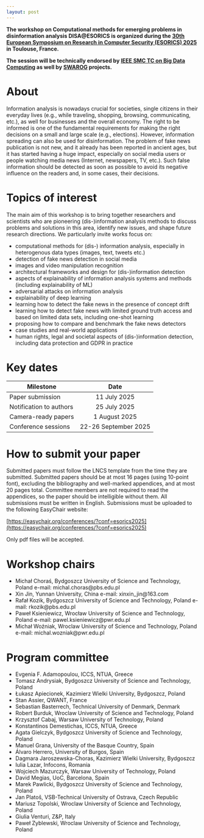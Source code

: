 ```yaml
---
layout: post
---
```


**The workshop on Computational methods for emerging problems in disinformation analysis DISA@ESORICS is organized during the [30th European Symposium on Research in Computer Security (ESORICS) 2025](https://esorics2025.sciencesconf.org/) in Toulouse, France.**

**The session will be technically endorsed by [IEEE SMC TC on Big Data Computing](http://www.ieeesmc.org/technical-activities/cybernetics/big-data-computing) as well by [SWAROG](http://swarog-ai.pl/) projects.**

# About

Information analysis is nowadays crucial for societies, single citizens in their everyday lives (e.g., while traveling, shopping, browsing, communicating, etc.), as well for businesses and the overall economy. The right to be informed is one of the fundamental requirements for making the right decisions on a small and large scale (e.g., elections). However, information spreading can also be used for disinformation. The problem of fake news publication is not new, and it already has been reported in ancient ages, but it has started having a huge impact, especially on social media users or people watching media news (Internet, newspapers, TV, etc.). Such false information should be detected as soon as possible to avoid its negative influence on the readers and, in some cases, their decisions.




# Topics of interest

The main aim of this workshop is to bring together researchers and scientists who are pioneering (dis-)information analysis methods to discuss problems and solutions in this area, identify new issues, and shape future research directions. 
We particularly invite works focus on:

- computational methods for (dis-) information analysis, especially in heterogenous data types (images, text, tweets etc.)
- detection of fake news detection in social media
- images and video manipulation recognition
- architectural frameworks and design for (dis-)information detection
- aspects of explainability of information analysis systems and methods (including explainability of ML)
- adversarial attacks on information analysis
- explainability of deep learning
- learning how to detect the fake news in the presence of concept drift
- learning how to detect fake news with limited ground truth access and based on limited data sets, including one-shot learning
- proposing how to compare and benchmark the fake news detectors
- case studies and real-world applications
- human rights, legal and societal aspects of (dis-)information detection, including data protection and GDPR in practice

# Key dates

| Milestone        | Date           |
| ------------- |:-------------:|
| Paper submission | 11 July 2025 |
| Notification to authors | 25 July 2025 |
| Camera-ready papers | 1 August 2025 |
| Conference sessions | 22-26 September 2025 |

<!--
| Author registration | 15 March – 5 April 2021 |
| Non-author early registration | 15 March – 23 April 2021 |
| Non-author late registration | from 24 April 2021 |
-->

# How to submit your paper

Submitted papers must follow the LNCS template from the time they are submitted. Submitted papers should be at most 16 pages (using 10-point font), excluding the bibliography and well-marked appendices, and at most 20 pages total. Committee members are not required to read the appendices, so the paper should be intelligible without them. All submissions must be written in English. Submissions must be uploaded to the following EasyChair website:

[https://easychair.org/conferences/?conf=esorics2025](https://easychair.org/conferences/?conf=esorics2025)

Only pdf files will be accepted. 

# Workshop chairs

<ul>
<li>
Michał Choraś, Bydgoszcz University of Science and Technology, Poland
e-mail: michal.choras@pbs.edu.pl
</li>
<li> 
Xin Jin, Yunnan University, China 
 e-mail: xinxin_jin@163.com
</li>
<li>
Rafał Kozik, Bydgoszcz University of Science and Technology, Poland 
e-mail: rkozik@pbs.edu.pl
</li>
<li>
Paweł Ksieniewicz, Wrocław University of Science and Technology, Poland
e-mail: pawel.ksieniewicz@pwr.edu.pl
</li>
 <li>
Michał Woźniak, Wroclaw University of Science and Technology, Poland
e-mail: michal.wozniak@pwr.edu.pl
</li>

</ul>

# Program committee

<ul>
 <li>
 Evgenia F. Adamopoulou, ICCS, NTUA, Greece
</li> 

<li>
Tomasz Andrysiak, Bydgoszcz University of Science and Technology, Poland
</li>
 
 <li>
 Łukasz Apiecionek, Kazimierz Wielki University, Bydgoszcz, Poland
</li>
 
 <li>
  Stan Assier, QWANT, France
</li>
 
 <li>
    Sebastian Basterrech, Technical University of Denmark, Denmark
</li>
 <li>
    Robert Burduk, Wroclaw University of Science and Technology, Poland
</li>

 <li>
  Krzysztof Cabaj, Warsaw University of Technology, Poland
</li>
 
 <li>
  Konstantinos Demestichas, ICCS, NTUA, Greece
</li>
 
  <li>
   Agata Gielczyk, Bydgoszcz University of Science and Technology, Poland
</li>
 
  <li>
   Manuel Grana, University of the Basque Country, Spain
</li>
 
  <li>
   Álvaro Herrero, University of Burgos, Spain
</li>
 <li>
  Dagmara Jaroszewska-Choras, Kazimierz Wielki University, Bydgoszcz
</li>
 
  <li>
   Iulia Lazar, Infocons, Romania
</li>
 
  <li>
   Wojciech Mazurczyk, Warsaw University of Technology, Poland
</li>
 
  <li>
   David Megias, UoC, Barcelona, Spain
</li>
 
  <li>
   Marek Pawlicki, Bydgoszcz University of Science and Technology, Poland
</li>
 
 <li>
  Jan Platoš, VSB-Technical University of Ostrava, Czech Republic
 </li>
 
 <li>
   Mariusz Topolski, Wroclaw University of Science and Technology, Poland
</li>
  <li>
   Giulia Venturi, Z&P, Italy
</li>
  <li>
  Paweł Zyblewski, Wroclaw University of Science and Technology, Poland
  </li>
</ul>

<!--
# Conference program

10:45 - 12:15
<ul>
<li>Session Opening (prof. Michał Choraś and prof. Rafał Kozik) (10 minutes)</li>
<li>Fake News/Disinformation detection research at PBS: SocialTruth SWAROG projects
(prof. Michał Choraś) (20 minutes) </li>
<li>Keynote Presentation (dr Marek Pawlicki) (30 minutes)</li>
<li>Q&A</li>
</ul>

12:15 - 13:45 Lunch Break

13:45 - 15:15

<ul>
<li>Janusz Bobulski and Mariusz Kubanek “Recognition of Remakes and Fake Facial Images” </li>
<li>Marek Pawlicki, Federica Uccello, Salvatore D&#39;Antonio, Rafal Kozik and Michal Choras
“A Novel Method of Improving Intrusion Detection Systems Robustness Against
Adversarial Attacks, through Feature Omission and a Committee of Classifiers”</li>
<li>Sebastian Szelest, Marek Pawlicki, Aleksandra Pawlicka, Rafal Kozik and Michał Choraś
“Proposition of a Novel Type of Attacks Targeting Explainable AI Algorithms in
Cybersecurity”</li>
<li>Mateusz Walczak and Aneta Poniszewska-Maranda
“Data structures towards the recognition of fake news and disinformation written
in Polish”</li>
</ul>

<!--
# Paper submission

All papers should be submitted electronically via [Easychair](https://easychair.org/conferences/?conf=disaesorics2024).-->

<!--[EasyChair](https://easychair.org/my/conference?conf=dsaa2023).

The length of each paper submitted to the Research tracks should be no more than ten (10) pages and should be formatted following the standard 2-column U.S. letter style of IEEE Conference template. For further information and instructions, see the [IEEE Proceedings Author Guidelines](http://www.ieee.org/conferences_events/conferences/publishing/templates.html).
-->
<!--
All submissions will be blind reviewed by the Program Committee on the basis of technical quality, relevance to the conference’s topics of interest, originality, significance, and clarity. Author names and affiliations must not appear in the submissions, and bibliographic references must be adjusted to preserve author anonymity. Submissions failing to comply with paper formatting and authors anonymity will be rejected without reviews.

Because of the double-blind review process, non-anonymous papers that have been issued as technical reports or similar cannot be considered for ECORICS’2024. -->
<!--
An exception to this rule applies to arXiv papers that were published in arXiv at least a month prior to ECORICS’2024 submission deadline. Authors can submit these arXiv papers to ECORICS's024 provided that the submitted paper’s title and abstract are different from the one appearing in arXiv.
-->

<!--
<ul>
{% assign sorted = (site.data.pc | sort: 'last') %}
{% for person in sorted %}
<li>
    {{ person.first }} {{person.last}}, <em>{{person.university}}, {{person.country}}</em>
</li>
{% endfor %}
</ul>
-->


<!--
---


Polar Bear supports GFM!
The following text has been taken from [this page](https://github.com/adam-p/markdown-here/wiki/Markdown-Here-Cheatsheet).

# H1
## H2
### H3
#### H4
##### H5
###### H6


Emphasis, aka italics, with *asterisks* or _underscores_.

Strong emphasis, aka bold, with **asterisks** or __underscores__.

Combined emphasis with **asterisks and _underscores_**.

Strikethrough uses two tildes. ~~Scratch this.~~


1. First ordered list item
2. Another item
  * Unordered sub-list.
1. Actual numbers don't matter, just that it's a number
  1. Ordered sub-list
4. And another item.

   Some text that should be aligned with the above item.

* Unordered list can use asterisks
- Or minuses
+ Or pluses


[I'm an inline-style link](https://www.google.com)

[I'm a reference-style link][Arbitrary case-insensitive reference text]

[You can use numbers for reference-style link definitions][1]

Or leave it empty and use the [link text itself]

Some text to show that the reference links can follow later.

[arbitrary case-insensitive reference text]: https://www.mozilla.org
[1]: http://slashdot.org
[link text itself]: http://www.reddit.com



Inline `code` has `back-ticks around` it.



```javascript
var s = "JavaScript syntax highlighting";
alert(s);
```

```python
s = "Python syntax highlighting"
print s
```

```
No language indicated, so no syntax highlighting.
But let's throw in a <b>tag</b>.
```



Colons can be used to align columns.


The outer pipes (|) are optional, and you don't need to make the raw Markdown line up prettily. You can also use inline Markdown.

Markdown | Less | Pretty
--- | --- | ---
*Still* | `renders` | **nicely**
1 | 2 | 3



> Blockquotes are very handy in email to emulate reply text.
> This line is part of the same quote.

Quote break.

> This is a very long line that will still be quoted properly when it wraps. Oh boy let's keep writing to make sure this is long enough to actually wrap for everyone. Oh, you can *put* **Markdown** into a blockquote.
-->
